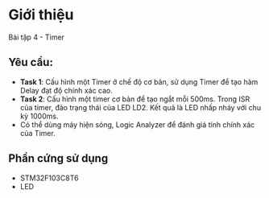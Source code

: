 # Giới thiệu

Bài tập 4 - Timer  

## Yêu cầu:

- **Task 1**: Cấu hình một Timer ở chế độ cơ bản, sử dụng Timer để tạo hàm Delay đạt độ chính xác cao.  
- **Task 2**: Cấu hình một timer cơ bản để tạo ngắt mỗi 500ms. Trong ISR của timer, đảo trạng thái của LED LD2. Kết quả là LED nhấp nháy với chu kỳ 1000ms.  
- Có thể dùng máy hiện sóng, Logic Analyzer để đánh giá tính chính xác của Timer.  

## Phần cứng sử dụng

- STM32F103C8T6  
- LED  
